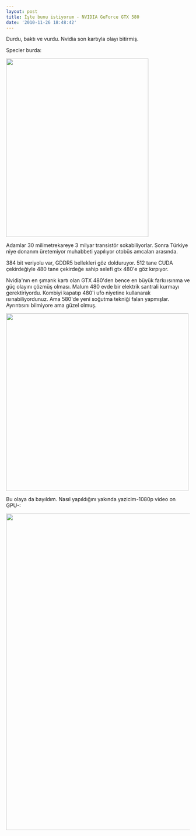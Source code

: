 ```yaml
---
layout: post
title: İşte bunu istiyorum - NVIDIA GeForce GTX 580
date: '2010-11-26 18:48:42'
---
```


Durdu, baktı ve vurdu. Nvidia son kartıyla olayı bitirmiş.

Specler burda:

<a href="http://devdala.files.wordpress.com/2010/11/asus_engtx580_gpuz.jpg"><img class="aligncenter" src="http://devdala.files.wordpress.com/2010/11/asus_engtx580_gpuz.jpg" alt="" width="390" height="488" /></a>

Adamlar 30 milimetrekareye 3 milyar transistör sokabiliyorlar. Sonra Türkiye niye donanım üretemiyor muhabbeti yapılıyor otobüs amcaları arasında.

384 bit veriyolu var, GDDR5 bellekleri göz dolduruyor. 512 tane CUDA çekirdeğiyle 480 tane çekirdeğe sahip selefi gtx 480'e göz kırpıyor.

Nvidia'nın en şımarık kartı olan GTX 480'den bence en büyük farkı ısınma ve güç olayını çözmüş olması. Malum 480 evde bir elektrik santrali kurmayı gerektiriyordu. Kombiyi kapatıp 480'i ufo niyetine kullanarak ısınabiliyordunuz. Ama 580'de yeni soğutma tekniği falan yapmışlar. Ayrıntısını bilmiyore ama güzel olmuş.

<a href="http://devdala.files.wordpress.com/2010/11/asus_engtx580_02.jpg"><img class="aligncenter" src="http://devdala.files.wordpress.com/2010/11/asus_engtx580_02.jpg" alt="" width="500" height="485" /></a>

Bu olaya da bayıldım. Nasıl yapıldığını yakında yazicim-1080p video on GPU-:

<a href="http://devdala.files.wordpress.com/2010/11/imageview-php.png"><img class="aligncenter" src="http://devdala.files.wordpress.com/2010/11/imageview-php.png" alt="" width="729" height="865" /></a>